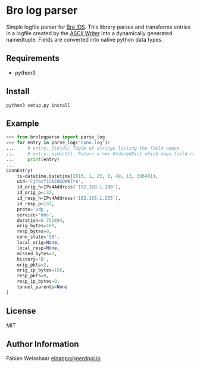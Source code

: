 # Bro log parser
Simple logfile parser for [Bro IDS](https://www.bro.org/). This library parses and transforms entries 
in a logfile created by the [ASCII Writer](https://www.bro.org/sphinx/frameworks/logging.html#ascii-writer)
into a dynamically generated namedtuple. Fields are converted into native python data types.

## Requirements
* python3
 
## Install
    python3 setup.py install

## Example
```python
>>> from brologparse import parse_log
>>> for entry in parse_log("conn.log"):
...     # entry._fields: Tuple of strings listing the field names
...     # entry._asdict(): Return a new OrderedDict which maps field names to their corresponding values
...     print(entry)
...
ConnEntry(
    ts=datetime.datetime(2015, 1, 23, 0, 49, 13, 396481),
    uid='CjPbcf1SkE86OWWTra', 
    id_orig_h=IPv4Address('192.168.1.100'),
    id_orig_p=137,
    id_resp_h=IPv4Address('192.168.1.255'),
    id_resp_p=137,
    proto='udp',
    service='dns',
    duration=0.752894,
    orig_bytes=100,
    resp_bytes=0,
    conn_state='S0',
    local_orig=None,
    local_resp=None,
    missed_bytes=0,
    history='D',
    orig_pkts=2,
    orig_ip_bytes=156,
    resp_pkts=0,
    resp_ip_bytes=0,
    tunnel_parents=None
)
```
## License

MIT

## Author Information

Fabian Weisshaar <elnappo@nerdpol.io>
